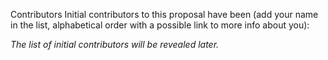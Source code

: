 Contributors Initial contributors to this proposal have been \(add your name in the list, alphabetical order with a possible link to more info about you\):

_The list of initial contributors will be revealed later._

